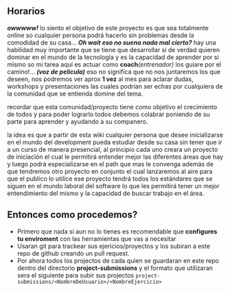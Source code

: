 ## Horarios
_**owwwww!**_ lo siento el objetivo de este proyecto es que sea totalmente online so cualquier persona podrá hacerlo sin problemas desde la comodidad de su casa... _**Oh wait eso no suena nada mal cierto?**_ hay una habilidad muy importante que se tiene que desarrollar si de verdad quieren dominar en el mundo de la tecnología y es la capacidad de aprender por si mismo so mi tarea aquí es actuar como **coach**_(entrenador)_ los guiare por el camino!... _**(voz de pelicula)**_ eso no significa que no nos juntaremos los que deseen, nos podremos ver aprox **1 vez** al mes para aclarar dudas, workshops y presentaciones las cuales podrían ser echas por cualquiera de la comunidad que se entienda domine del tema.

recordar que esta comunidad/proyecto tiene como objetivo el crecimiento de todos y para poder lograrlo todos debemos colabrar poniendo de su parte para aprender y ayudando a su companero.

la idea es que a partir de esta wiki cualquier persona que desee inicializarse en el mundo del development pueda estudiar desde su casa sin tener que ir a un curso de manera presencial, al principio cada uno creara un proyecto de iniciación el cual le permitirá entender mejor las diferentes áreas que hay y luego podrá especializarse en el path que mas le convenga además de que tendremos otro proyecto en conjunto el cual lanzaremos al aire para que el publico lo utilice ese proyecto tendrá todos los estándares que se siguen en el mundo laboral del software lo que les permitirá tener un mejor entendimiento del mismo y la capacidad de buscar trabajo en el área.

## Entonces como procedemos?

- Primero que nada si aun no lo tienes es recomendable que **configures tu enviroment** con las herramientas que vas a necesitar
- Usaran git para trackear sus ejericios/proyectos y los subiran a este repo de github creando un pull request.
- Por ahora todos los projectos de cada quien se guardaran en este repo dentro del directorio **project-submissions**
 y el formato que utilizaran sera el siguiente para subir sus projectos `project-submissions/<NombreDeUsuario>/<NombreEjercicio>`

